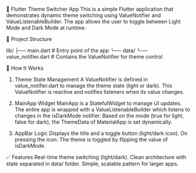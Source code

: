 🌙 Flutter Theme Switcher App
This is a simple Flutter application that demonstrates dynamic theme switching using ValueNotifier and ValueListenableBuilder. The app allows the user to toggle between Light Mode and Dark Mode at runtime.

📁 Project Structure
  
  lib/
  ├── main.dart                # Entry point of the app
  └── data/
      └── value_notifier.dart  # Contains the ValueNotifier for theme control
      
🚀 How It Works
  1. Theme State Management
    A ValueNotifier<bool> is defined in value_notifier.dart to manage the theme state (light or dark).
    This ValueNotifier is reactive and notifies listeners when its value changes.
  
  2. MainApp Widget
    MainApp is a StatefulWidget to manage UI updates.
    The entire app is wrapped with a ValueListenableBuilder which listens to changes in the isDarkMode notifier.
    Based on the mode (true for light, false for dark), the ThemeData of MaterialApp is set dynamically.
  
  3. AppBar Logic
    Displays the title and a toggle button (light/dark icon).
    On pressing the icon:
      The theme is toggled by flipping the value of isDarkMode.


✅ Features
Real-time theme switching (light/dark).
Clean architecture with state separated in data/ folder.
Simple, scalable pattern for larger apps.
